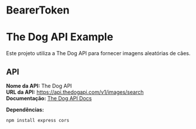 # BearerToken

# The Dog API Example

Este projeto utiliza a The Dog API para fornecer imagens aleatórias de cães.

## API

**Nome da API:** The Dog API  
**URL da API:** https://api.thedogapi.com/v1/images/search  
**Documentação:** [The Dog API Docs](https://thedogapi.com/docs)

**Dependências:**
   ```bash
   npm install express cors
